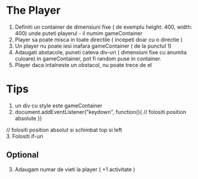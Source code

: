 # The Player

1.  Definiti un container de dimensiuni fixe ( de exemplu height: 400, width: 400) unde puteti playerul - il numim gameContainer
2.  Player sa poate misca in toate directile ( incepeti doar cu o directie )
3.  Un player nu poate iesi inafara gameContainer ( de la punctul 1)
4. Adaugati abstacole, puneti cateva div-uri ( dimensiuni fixe cu anumita culoare) in gameContainer, pot fi random puse in container. 
5. Player daca intalneste un obstacol, nu poate trece de el

# Tips

1. un div cu style este gameContainer
2. document.addEventListener("keydown", function(){
  // folositi position absolute
})
 <div id="gameContainer"> 
   <div id="player"></div> // folositi position absolut si schimbat top si left

</div>
3. Folositi if-uri

## Optional


3. Adaugam numar de vieti la player ( +1 activitate )